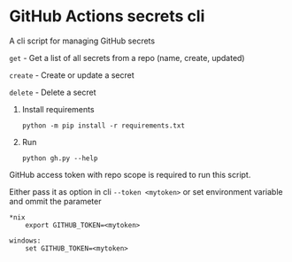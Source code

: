 # GitHub Actions secrets cli

A cli script for managing GitHub secrets

`get` - Get a list of all secrets from a repo (name, create, updated)

`create` - Create or update a secret

`delete` - Delete a secret

1. Install requirements
    ```
    python -m pip install -r requirements.txt
    ```

2. Run
    ```
    python gh.py --help
    ```

GitHub access token with repo scope is required to run this script.

Either pass it as option in cli `--token <mytoken>` or set environment variable and ommit the parameter
```
*nix
    export GITHUB_TOKEN=<mytoken>

windows:
    set GITHUB_TOKEN=<mytoken>
```
